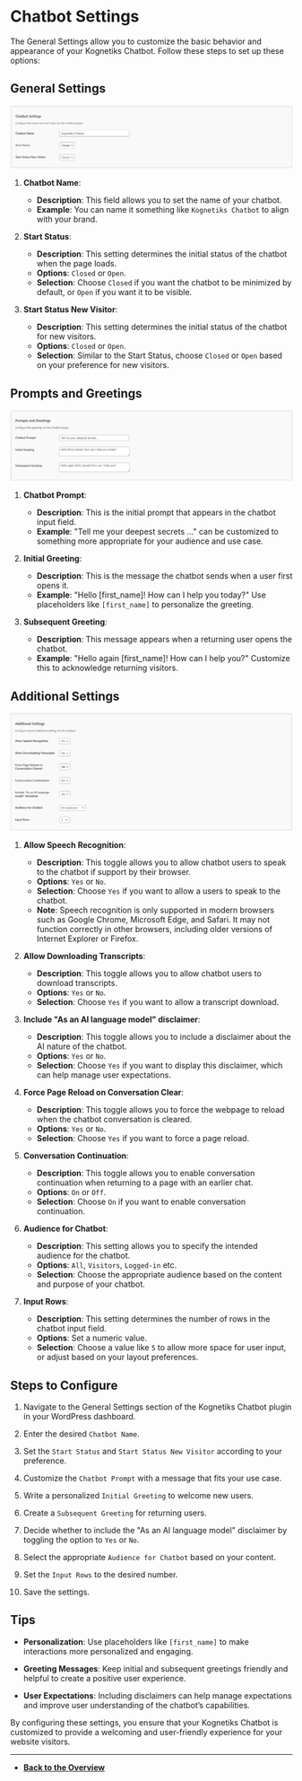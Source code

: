 # Chatbot Settings

The General Settings allow you to customize the basic behavior and appearance of your Kognetiks Chatbot. Follow these steps to set up these options:

## General Settings

![General Settings](general-settings.png)

1. **Chatbot Name**:
   - **Description**: This field allows you to set the name of your chatbot.
   - **Example**: You can name it something like `Kognetiks Chatbot` to align with your brand.

2. **Start Status**:
   - **Description**: This setting determines the initial status of the chatbot when the page loads.
   - **Options**: `Closed` or `Open`.
   - **Selection**: Choose `Closed` if you want the chatbot to be minimized by default, or `Open` if you want it to be visible.

3. **Start Status New Visitor**:
   - **Description**: This setting determines the initial status of the chatbot for new visitors.
   - **Options**: `Closed` or `Open`.
   - **Selection**: Similar to the Start Status, choose `Closed` or `Open` based on your preference for new visitors.

## Prompts and Greetings

![Prompts and Greetings](prompts-and-greetings.png)

1. **Chatbot Prompt**:
   - **Description**: This is the initial prompt that appears in the chatbot input field.
   - **Example**: "Tell me your deepest secrets ..." can be customized to something more appropriate for your audience and use case.

2. **Initial Greeting**:
   - **Description**: This is the message the chatbot sends when a user first opens it.
   - **Example**: "Hello [first_name]! How can I help you today?" Use placeholders like `[first_name]` to personalize the greeting.

3. **Subsequent Greeting**:
   - **Description**: This message appears when a returning user opens the chatbot.
   - **Example**: "Hello again [first_name]! How can I help you?" Customize this to acknowledge returning visitors.

## Additional Settings

![Additional Settings](additional-settings.png)

1. **Allow Speech Recognition**:
   - **Description**: This toggle allows you to allow chatbot users to speak to the chatbot if support by their browser.
   - **Options**: `Yes` or `No`.
   - **Selection**: Choose `Yes` if you want to allow a users to speak to the chatbot.
   - **Note**: Speech recognition is only supported in modern browsers such as Google Chrome, Microsoft Edge, and Safari. It may not function correctly in other browsers, including older versions of Internet Explorer or Firefox.

2. **Allow Downloading Transcripts**:
   - **Description**: This toggle allows you to allow chatbot users to download transcripts.
   - **Options**: `Yes` or `No`.
   - **Selection**: Choose `Yes` if you want to allow a transcript download.

3. **Include "As an AI language model" disclaimer**:
   - **Description**: This toggle allows you to include a disclaimer about the AI nature of the chatbot.
   - **Options**: `Yes` or `No`.
   - **Selection**: Choose `Yes` if you want to display this disclaimer, which can help manage user expectations.

4. **Force Page Reload on Conversation Clear**:
   - **Description**: This toggle allows you to force the webpage to reload when the chatbot conversation is cleared.
   - **Options**: `Yes` or `No`.
   - **Selection**: Choose `Yes` if you want to force a page reload.

5. **Conversation Continuation**:
   - **Description**: This toggle allows you to enable conversation continuation when returning to a page with an earlier chat.
   - **Options**: `On` or `Off`.
   - **Selection**: Choose `On` if you want to enable conversation continuation.   

6. **Audience for Chatbot**:
   - **Description**: This setting allows you to specify the intended audience for the chatbot.
   - **Options**: `All`, `Visitors`, `Logged-in` etc.
   - **Selection**: Choose the appropriate audience based on the content and purpose of your chatbot.

7. **Input Rows**:
   - **Description**: This setting determines the number of rows in the chatbot input field.
   - **Options**: Set a numeric value.
   - **Selection**: Choose a value like `5` to allow more space for user input, or adjust based on your layout preferences.

## Steps to Configure

1. Navigate to the General Settings section of the Kognetiks Chatbot plugin in your WordPress dashboard.

2. Enter the desired `Chatbot Name`.

3. Set the `Start Status` and `Start Status New Visitor` according to your preference.

4. Customize the `Chatbot Prompt` with a message that fits your use case.

5. Write a personalized `Initial Greeting` to welcome new users.

6. Create a `Subsequent Greeting` for returning users.

7. Decide whether to include the "As an AI language model" disclaimer by toggling the option to `Yes` or `No`.

8. Select the appropriate `Audience for Chatbot` based on your content.

9. Set the `Input Rows` to the desired number.

10. Save the settings.

## Tips

- **Personalization**: Use placeholders like `[first_name]` to make interactions more personalized and engaging.

- **Greeting Messages**: Keep initial and subsequent greetings friendly and helpful to create a positive user experience.

- **User Expectations**: Including disclaimers can help manage expectations and improve user understanding of the chatbot’s capabilities.

By configuring these settings, you ensure that your Kognetiks Chatbot is customized to provide a welcoming and user-friendly experience for your website visitors.

---

- **[Back to the Overview](/overview.md)**
